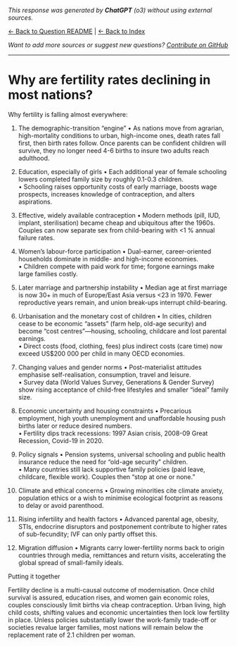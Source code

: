 <!-- 
Generated by: chatgpt
Model: o3
Prompt type: default
Generated at: 2025-06-08T21:44:23.327556
-->

*This response was generated by **ChatGPT** (o3) without using external sources.*

[← Back to Question README](README.md) | [← Back to Index](../README.md)

*Want to add more sources or suggest new questions? [Contribute on GitHub](https://github.com/justinwest/SuggestedSources)*

---

# Why are fertility rates declining in most nations?

Why fertility is falling almost everywhere:

1. The demographic-transition “engine”
   • As nations move from agrarian, high-mortality conditions to urban, high-income ones, death rates fall first, then birth rates follow.  Once parents can be confident children will survive, they no longer need 4-6 births to insure two adults reach adulthood.

2. Education, especially of girls
   • Each additional year of female schooling lowers completed family size by roughly 0.1-0.3 children.  
   • Schooling raises opportunity costs of early marriage, boosts wage prospects, increases knowledge of contraception, and alters aspirations.

3. Effective, widely available contraception
   • Modern methods (pill, IUD, implant, sterilisation) became cheap and ubiquitous after the 1960s.  Couples can now separate sex from child-bearing with <1 % annual failure rates.

4. Women’s labour-force participation
   • Dual-earner, career-oriented households dominate in middle- and high-income economies.  
   • Children compete with paid work for time; forgone earnings make large families costly.

5. Later marriage and partnership instability
   • Median age at first marriage is now 30+ in much of Europe/East Asia versus <23 in 1970.  Fewer reproductive years remain, and union break-ups interrupt child-bearing.

6. Urbanisation and the monetary cost of children
   • In cities, children cease to be economic “assets” (farm help, old-age security) and become “cost centres”—housing, schooling, childcare and lost parental earnings.  
   • Direct costs (food, clothing, fees) plus indirect costs (care time) now exceed US$200 000 per child in many OECD economies.

7. Changing values and gender norms
   • Post-materialist attitudes emphasise self-realisation, consumption, travel and leisure.  
   • Survey data (World Values Survey, Generations & Gender Survey) show rising acceptance of child-free lifestyles and smaller “ideal” family size.

8. Economic uncertainty and housing constraints
   • Precarious employment, high youth unemployment and unaffordable housing push births later or reduce desired numbers.  
   • Fertility dips track recessions: 1997 Asian crisis, 2008-09 Great Recession, Covid-19 in 2020.

9. Policy signals
   • Pension systems, universal schooling and public health insurance reduce the need for “old-age security” children.  
   • Many countries still lack supportive family policies (paid leave, childcare, flexible work).  Couples then “stop at one or none.”

10. Climate and ethical concerns
   • Growing minorities cite climate anxiety, population ethics or a wish to minimise ecological footprint as reasons to delay or avoid parenthood.

11. Rising infertility and health factors
   • Advanced parental age, obesity, STIs, endocrine disruptors and postponement contribute to higher rates of sub-fecundity; IVF can only partly offset this.

12. Migration diffusion
   • Migrants carry lower-fertility norms back to origin countries through media, remittances and return visits, accelerating the global spread of small-family ideals.

Putting it together

Fertility decline is a multi-causal outcome of modernisation.  Once child survival is assured, education rises, and women gain economic roles, couples consciously limit births via cheap contraception.  Urban living, high child costs, shifting values and economic uncertainties then lock low fertility in place.  Unless policies substantially lower the work-family trade-off or societies revalue larger families, most nations will remain below the replacement rate of 2.1 children per woman.
